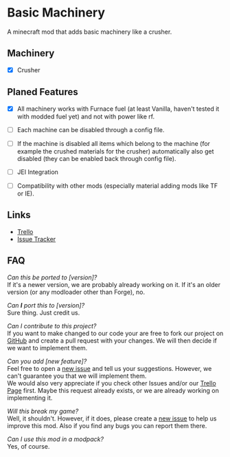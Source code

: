 # Basic Machinery
A minecraft mod that adds basic machinery like a crusher. 

## Machinery
- [x] Crusher


## Planed Features
- [x] All machinery works with Furnace fuel (at least Vanilla, haven't tested it with modded fuel yet) and not with power like rf.<br>
- [ ] Each machine can be disabled through a config file.<br>
- [ ] If the machine is disabled all items which belong to the machine (for example the crushed materials for the crusher) automatically also get disabled (they can be enabled back through config file).<br>
- [ ] JEI Integration<br>
- [ ] Compatibility with other mods (especially material adding mods like TF or IE).<br>


## Links
 * [Trello](https://trello.com/b/tEMtAq4g/basic-machinery)
 * [Issue Tracker](https://github.com/N1K-x/Basic-Machinery/issues)
 

## FAQ
*Can this be ported to [version]?*<br>
If it's a newer version, we are probably already working on it. If it's an older version (or any modloader other than Forge), no.
 
*Can __I__ port this to [version]?*<br>
Sure thing. Just credit us.

*Can I contribute to this project?*<br>
If you want to make changed to our code your are free to fork our project on [GitHub](https://github.com/N1K-x/Basic-Machinery) and create a pull request with your changes. 
We will then decide if we want to implement them.
 
*Can you add [new feature]?*<br>
Feel free to open a [new issue](https://github.com/N1K-x/Basic-Machinery/issues/new?assignees=&labels=enhancement&template=feature-request.md&title=) and tell us your suggestions. However, we can't guarantee you that we will implement them.<br>
We would also very appreciate if you check other Issues and/or our [Trello Page](https://trello.com/b/tEMtAq4g/basic-machinery) first. Maybe this request already exists, or we are already working on implementing it.

*Will this break my game?*<br>
Well, it shouldn't. However, if it does, please create a [new issue](https://github.com/N1K-x/Basic-Machinery/issues/new?assignees=&labels=bug&template=bug-report.md&title=) to help us improve this mod. Also if you find any bugs you can report them there.
 
*Can I use this mod in a modpack?*<br>
Yes, of course.
